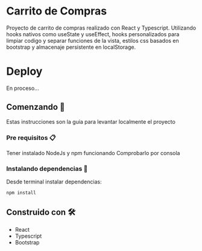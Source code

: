 # Carrito de Compras

Proyecto de carrito de compras realizado con React y Typescript.
Utilizando hooks nativos como useState y useEffect, hooks personalizados para limpiar codigo y separar funciones de la vista, estilos css basados en bootstrap y almacenaje persistente en localStorage.

# Deploy

En proceso...

## Comenzando 🚀

Estas instrucciones son la guia para levantar localmente el proyecto

### Pre requisitos 📋

Tener instalado NodeJs y npm funcionando
Comprobarlo por consola

### Instalando dependencias 🔧

Desde terminal instalar dependencias:

```
npm install
```

## Construido con 🛠️

- React
- Typescript
- Bootstrap
